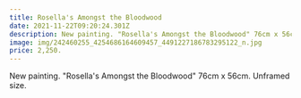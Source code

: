 ```yaml
---
title: Rosella's Amongst the Bloodwood
date: 2021-11-22T09:20:24.301Z
description: New painting. "Rosella's Amongst the Bloodwood" 76cm x 56cm. Unframed size.
image: img/242460255_4254686164609457_4491227186783295122_n.jpg
price: 2,250.
---
```

New painting. "Rosella's Amongst the Bloodwood" 76cm x 56cm. Unframed size.